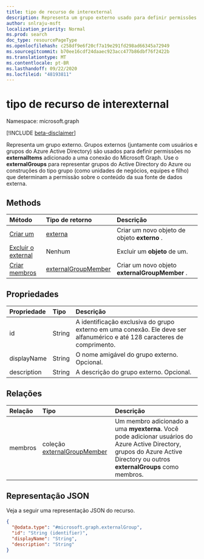 ```yaml
---
title: tipo de recurso de interexternal
description: Representa um grupo externo usado para definir permissões no externalItems adicionado a uma conexão do Microsoft Graph.
author: snlraju-msft
localization_priority: Normal
ms.prod: search
doc_type: resourcePageType
ms.openlocfilehash: c258df9e6f20cf7a19e291fd298ad66345a72949
ms.sourcegitcommit: b70ee16cdf24daaec923acc477b86dbf76f2422b
ms.translationtype: MT
ms.contentlocale: pt-BR
ms.lasthandoff: 09/22/2020
ms.locfileid: "48193811"
---
```

# <a name="externalgroup-resource-type"></a>tipo de recurso de interexternal

Namespace: microsoft.graph

[!INCLUDE [beta-disclaimer](../../includes/beta-disclaimer.md)]

Representa um grupo externo. Grupos externos (juntamente com usuários e grupos do Azure Active Directory) são usados para definir permissões no **externalItems** adicionado a uma conexão do Microsoft Graph. Use o **externalGroups** para representar grupos do Active Directory do Azure ou construções do tipo grupo (como unidades de negócios, equipes e filho) que determinam a permissão sobre o conteúdo da sua fonte de dados externa.

## <a name="methods"></a>Methods

|Método|Tipo de retorno|Descrição|
|:---|:---|:---|
|[Criar um](../api/externalconnection-post-groups.md)|[externa](../resources/externalgroup.md)|Criar um novo objeto de objeto **externo** .|
|[Excluir o external](../api/externalgroup-delete.md)|Nenhum|Excluir um **objeto** de um.|
|[Criar membros](../api/externalgroup-post-members.md)|[externalGroupMember](../resources/externalgroupmember.md)|Criar um novo objeto **externalGroupMember** .|

## <a name="properties"></a>Propriedades

| Propriedade    | Tipo   | Descrição                                                                                                              |
|:------------|:-------|:-------------------------------------------------------------------------------------------------------------------------|
| id          | String | A identificação exclusiva do grupo externo em uma conexão. Ele deve ser alfanumérico e até 128 caracteres de comprimento. |
| displayName | String | O nome amigável do grupo externo. Opcional.                                                                       |
| description | String | A descrição do grupo externo. Opcional.                                                                         

## <a name="relationships"></a>Relações

| Relação | Tipo                                                                  | Descrição                                               |
|:-------------|:----------------------------------------------------------------------|:----------------------------------------------------------|
| membros      | coleção [externalGroupMember](../resources/externalgroupmember.md) | Um membro adicionado a uma **myexterna**. Você pode adicionar usuários do Azure Active Directory, grupos do Azure Active Directory ou outros **externalGroups** como membros. |

## <a name="json-representation"></a>Representação JSON

Veja a seguir uma representação JSON do recurso.
<!-- {
  "blockType": "resource",
  "keyProperty": "id",
  "@odata.type": "microsoft.graph.externalGroup",
  "baseType": "",
  "openType": false
}
-->

``` json
{
  "@odata.type": "#microsoft.graph.externalGroup",
  "id": "String (identifier)",
  "displayName": "String",
  "description": "String"
}
```
